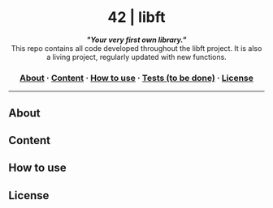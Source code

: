 <h1 align="center">
	42 | libft
</h1>

<p align="center">
	<b><i>"Your very first own library."</i></b><br>
	This repo contains all code developed throughout the libft project. It is also a living project, regularly updated with new functions.
</p>

<h3 align="center">
	<a href="#%EF%B8%8F-about">About</a>
	<span> · </span>
	<a href="#-index">Content</a>
	<span> · </span>
	<a href="#%EF%B8%8F-usage">How to use</a>
	<span> · </span>
	<a href="#-testing">Tests (to be done)</a>
	<span> · </span>
	<a href="#-testing">License</a>
</h3>

---

## About

## Content

## How to use

## License